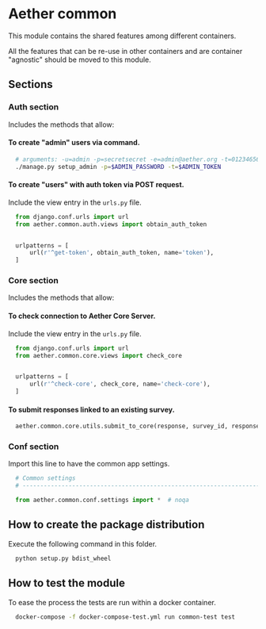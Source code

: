 # Aether common

This module contains the shared features among different containers.

All the features that can be re-use in other containers and are container
"agnostic" should be moved to this module.

## Sections

### Auth section

Includes the methods that allow:

#### To create "admin" users via command.

```bash
  # arguments: -u=admin -p=secretsecret -e=admin@aether.org -t=01234656789abcdefghij
  ./manage.py setup_admin -p=$ADMIN_PASSWORD -t=$ADMIN_TOKEN
```


#### To create "users" with auth token via POST request.

Include the view entry in the ``urls.py`` file.

```python
  from django.conf.urls import url
  from aether.common.auth.views import obtain_auth_token


  urlpatterns = [
      url(r'^get-token', obtain_auth_token, name='token'),
  ]
```


### Core section

Includes the methods that allow:

#### To check connection to Aether Core Server.

Include the view entry in the ``urls.py`` file.

```python
  from django.conf.urls import url
  from aether.common.core.views import check_core


  urlpatterns = [
      url(r'^check-core', check_core, name='check-core'),
  ]
```

#### To submit responses linked to an existing survey.

```python
  aether.common.core.utils.submit_to_core(response, survey_id, response_id=None)
```

### Conf section

Import this line to have the common app settings.

```python
  # Common settings
  # ------------------------------------------------------------------------------

  from aether.common.conf.settings import *  # noqa
```

## How to create the package distribution

Execute the following command in this folder.

```bash
  python setup.py bdist_wheel
```


## How to test the module

To ease the process the tests are run within a docker container.

```bash
  docker-compose -f docker-compose-test.yml run common-test test
```
